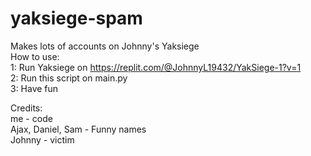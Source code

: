 # yaksiege-spam

Makes lots of accounts on Johnny's Yaksiege\
How to use:\
1: Run Yaksiege on https://replit.com/@JohnnyL19432/YakSiege-1?v=1 \
2: Run this script on main.py\
3: Have fun

Credits:\
me - code\
Ajax, Daniel, Sam - Funny names\
Johnny - victim
